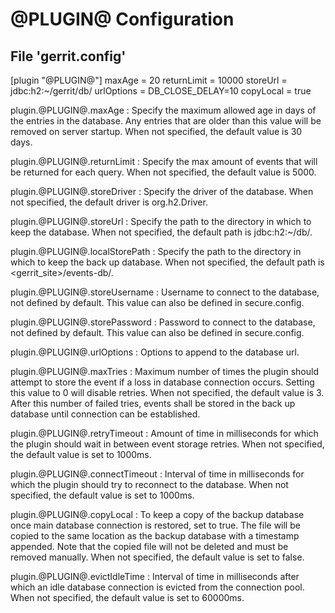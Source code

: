 @PLUGIN@ Configuration
===================

File 'gerrit.config'
--------------------

  [plugin "@PLUGIN@"]
    maxAge = 20
    returnLimit = 10000
    storeUrl = jdbc:h2:~/gerrit/db/
    urlOptions = DB_CLOSE_DELAY=10
    copyLocal = true

plugin.@PLUGIN@.maxAge
:    Specify the maximum allowed age in days of the entries in the database.
     Any entries that are older than this value will be removed on server startup.
     When not specified, the default value is 30 days.

plugin.@PLUGIN@.returnLimit
:    Specify the max amount of events that will be returned for each query.
     When not specified, the default value is 5000.

plugin.@PLUGIN@.storeDriver
:    Specify the driver of the database. When not specified, the default driver is
     org.h2.Driver.

plugin.@PLUGIN@.storeUrl
:    Specify the path to the directory in which to keep the database. When not
     specified, the default path is jdbc:h2:~/db/.

plugin.@PLUGIN@.localStorePath
:    Specify the path to the directory in which to keep the back up database.
     When not specified, the default path is <gerrit_site>/events-db/.

plugin.@PLUGIN@.storeUsername
:    Username to connect to the database, not defined by default. This value can
     also be defined in secure.config.

plugin.@PLUGIN@.storePassword
:    Password to connect to the database, not defined by default. This value can
     also be defined in secure.config.

plugin.@PLUGIN@.urlOptions
:    Options to append to the database url.

plugin.@PLUGIN@.maxTries
:    Maximum number of times the plugin should attempt to store the event if a
     loss in database connection occurs. Setting this value to 0 will disable
     retries. When not specified, the default value is 3. After this number of
     failed tries, events shall be stored in the back up database until connection
     can be established.

plugin.@PLUGIN@.retryTimeout
:    Amount of time in milliseconds for which the plugin should wait in between
     event storage retries. When not specified, the default value is set to 1000ms.

plugin.@PLUGIN@.connectTimeout
:    Interval of time in milliseconds for which the plugin should try to reconnect
     to the database. When not specified, the default value is set to 1000ms.

plugin.@PLUGIN@.copyLocal
:    To keep a copy of the backup database once main database connection is
     restored, set to true. The file will be copied to the same location as the
     backup database with a timestamp appended. Note that the copied file will
     not be deleted and must be removed manually. When not specified, the default
     value is set to false.

plugin.@PLUGIN@.evictIdleTime
:    Interval of time in milliseconds after which an idle database connection is
     evicted from the connection pool. When not specified, the default value is
     set to 60000ms.